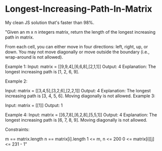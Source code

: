 # Longest-Increasing-Path-In-Matrix

My clean JS solution that's faster than 98%. 

"Given an m x n integers matrix, return the length of the longest increasing path in matrix.
 

From each cell, you can either move in four directions: left, right, up, or down. You may not move diagonally or move outside the boundary (i.e., wrap-around is not allowed).





Example 1:
Input: matrix = [[9,9,4],[6,6,8],[2,1,1]]
Output: 4
Explanation: The longest increasing path is [1, 2, 6, 9].

Example 2:


Input: matrix = [[3,4,5],[3,2,6],[2,2,1]]
Output: 4
Explanation: The longest increasing path is [3, 4, 5, 6]. Moving diagonally is not allowed.
Example 3:

Input: matrix = [[1]]
Output: 1
 
Example 4: Input: matrix = [[6,7,8],[6,2,8],[5,5,1]]
Output: 4
Explanation: The longest increasing path is [6, 7, 8, 9]. Moving diagonally is not allowed.



Constraints:

m == matrix.length
n == matrix[i].length
1 <= m, n <= 200
0 <= matrix[i][j] <= 231 - 1"
